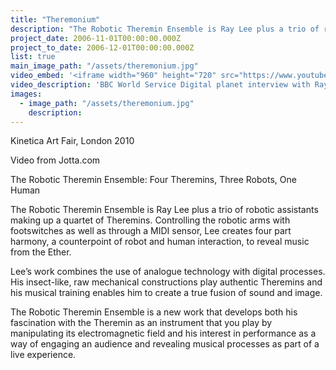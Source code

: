 ```yaml
---
title: "Theremonium"
description: "The Robotic Theremin Ensemble is Ray Lee plus a trio of robotic assistants making up a quartet of Theremins."
project_date: 2006-11-01T00:00:00.000Z
project_to_date: 2006-12-01T00:00:00.000Z
list: true
main_image_path: "/assets/theremonium.jpg"
video_embed: '<iframe width="960" height="720" src="https://www.youtube-nocookie.com/embed/6b_HiFW8gtU?rel=0" frameborder="0" allowfullscreen></iframe>'
video_description: 'BBC World Service Digital planet interview with Ray Lee at Kinetica Art Fair 2010'
images:
  - image_path: "/assets/theremonium.jpg"
    description:
---
```

Kinetica Art Fair, London 2010

Video from Jotta.com

The Robotic Theremin Ensemble: Four Theremins, Three Robots, One Human

The Robotic Theremin Ensemble is Ray Lee plus a trio of robotic assistants making up a quartet of Theremins. Controlling the robotic arms with footswitches as well as through a MIDI sensor, Lee creates four part harmony, a counterpoint of robot and human interaction, to reveal music from the Ether.

Lee’s work combines the use of analogue technology with digital processes. His insect-like, raw mechanical constructions play authentic Theremins and his musical training enables him to create a true fusion of sound and image.

The Robotic Theremin Ensemble is a new work that develops both his fascination with the Theremin as an instrument that you play by manipulating its electromagnetic field and his interest in performance as a way of engaging an audience and revealing musical processes as part of a live experience.